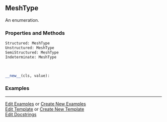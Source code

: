 ## <a id="McUtils.Zachary.Mesh.MeshType">MeshType</a>
An enumeration.

### Properties and Methods
```python
Structured: MeshType
Unstructured: MeshType
SemiStructured: MeshType
Indeterminate: MeshType
```
<a id="enum.Enum.__new__" class="docs-object-method">&nbsp;</a>
```python
__new__(cls, value): 
```

### Examples


___

[Edit Examples](https://github.com/McCoyGroup/References/edit/gh-pages/Documentation/examples/McUtils/Zachary/Mesh/MeshType.md) or 
[Create New Examples](https://github.com/McCoyGroup/References/new/gh-pages/?filename=Documentation/examples/McUtils/Zachary/Mesh/MeshType.md) <br/>
[Edit Template](https://github.com/McCoyGroup/References/edit/gh-pages/Documentation/templates/McUtils/Zachary/Mesh/MeshType.md) or 
[Create New Template](https://github.com/McCoyGroup/References/new/gh-pages/?filename=Documentation/templates/McUtils/Zachary/Mesh/MeshType.md) <br/>
[Edit Docstrings](https://github.com/McCoyGroup/McUtils/edit/master/Zachary/Mesh.py?message=Update%20Docs)